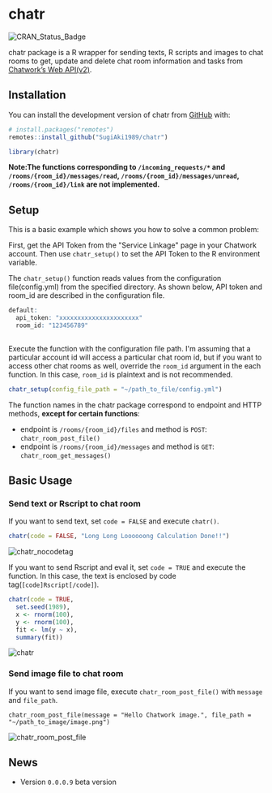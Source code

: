<!-- README.md is generated from README.Rmd. Please edit that file -->
# chatr

<!-- badges: start -->
![CRAN_Status_Badge](http://www.r-pkg.org/badges/version/chatr?color=brightgreen)

<!-- badges: end -->

chatr package is a R wrapper for sending texts, R scripts and images to chat rooms to get, update and delete chat room information and tasks from [Chatwork’s Web API(v2)](https://developer.chatwork.com/ja/endpoints.html).

## Installation

You can install the development version of chatr from [GitHub](https://github.com/SugiAki1989/chatr) with:

``` r
# install.packages("remotes")
remotes::install_github("SugiAki1989/chatr")

library(chatr)
```

**Note:The functions corresponding to `/incoming_requests/*` and `/rooms/{room_id}/messages/read`, `/rooms/{room_id}/messages/unread`, `/rooms/{room_id}/link` are not implemented.**

## Setup

This is a basic example which shows you how to solve a common problem:

First, get the API Token from the "Service Linkage" page in your Chatwork account. Then use `chatr_setup()` to set the API Token to the R environment variable.

The `chatr_setup()` function reads values from the configuration file(config.yml) from the specified directory. As shown below, API token and room_id are described in the configuration file.

``` r
default:
  api_token: "xxxxxxxxxxxxxxxxxxxxxx"
  room_id: "123456789"
  
```

Execute the function with the configuration file path. I'm assuming that a particular account id will access a particular chat room id, but if you want to access other chat rooms as well, override the `room_id` argument in the each function. In this case, `room_id` is plaintext and is not recommended.

``` r
chatr_setup(config_file_path = "~/path_to_file/config.yml")
```

The function names in the chatr package correspond to endpoint and HTTP methods, **except for certain functions**:

- endpoint is `/rooms/{room_id}/files` and method is `POST`: `chatr_room_post_file()`
- endpoint is `/rooms/{room_id}/messages` and method is `GET`: `chatr_room_get_messages()`

## Basic Usage
### Send text or Rscript to chat room
If you want to send text, set `code = FALSE` and execute `chatr()`.

``` r
chatr(code = FALSE, "Long Long Loooooong Calculation Done!!")
```

![chatr_nocodetag](https://user-images.githubusercontent.com/65038325/101940355-b6046880-3c29-11eb-9432-9b4d430499ee.png)

If you want to send Rscript and eval it, set `code = TRUE` and execute the function. In this case, the text is enclosed by code tag(`[code]Rscript[/code]`).

``` r
chatr(code = TRUE,
  set.seed(1989),
  x <- rnorm(100),
  y <- rnorm(100),
  fit <- lm(y ~ x),
  summary(fit))
```

![chatr](https://user-images.githubusercontent.com/65038325/101940002-28287d80-3c29-11eb-9422-f840d257631c.png)

### Send image file to chat room
If you want to send image file, execute `chatr_room_post_file()` with `message` and `file_path`.

```R:R
chatr_room_post_file(message = "Hello Chatwork image.", file_path = "~/path_to_image/image.png")
```

![chatr_room_post_file](https://user-images.githubusercontent.com/65038325/101940188-75a4ea80-3c29-11eb-8023-a044556f96f9.png)

## News
- Version `0.0.0.9` beta version
